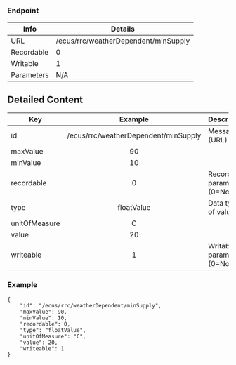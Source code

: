 # 



### Endpoint

| Info  | Details |
| ------------- | ------------- |
| URL   | /ecus/rrc/weatherDependent/minSupply   |
| Recordable   | 0   |
| Writable   | 1   |
| Parameters  | N/A  |

## Detailed Content

|  Key  | Example | Description |
| ------------- | :------: | ------------------------------ |
|  id | /ecus/rrc/weatherDependent/minSupply | Message ID (URL) |
|  maxValue | 90 |  |
|  minValue | 10 |  |
|  recordable | 0 | Recordable parameter (0=No) |
|  type | floatValue | Data type of value |
|  unitOfMeasure | C |  |
|  value | 20 |  |
|  writeable | 1 | Writable parameter (0=No) |

### Example
```
{
    "id": "/ecus/rrc/weatherDependent/minSupply",
    "maxValue": 90,
    "minValue": 10,
    "recordable": 0,
    "type": "floatValue",
    "unitOfMeasure": "C",
    "value": 20,
    "writeable": 1
}
```
